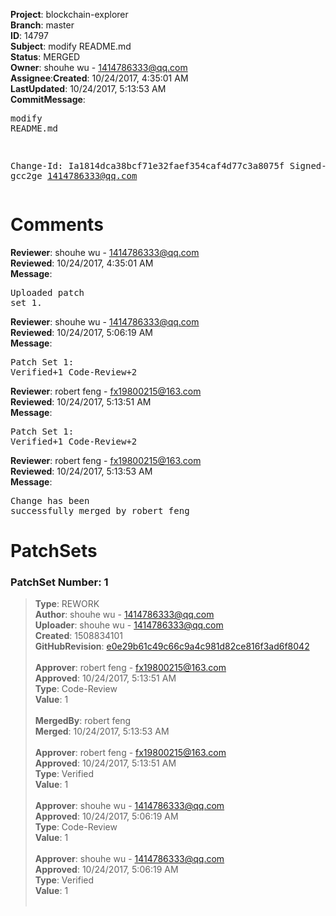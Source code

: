 <strong>Project</strong>: blockchain-explorer</br><strong>Branch</strong>: master<br><strong>ID</strong>: 14797<br><strong>Subject</strong>: modify README.md<br><strong>Status</strong>: MERGED<br><strong>Owner</strong>: shouhe wu - 1414786333@qq.com<br><strong>Assignee</strong>:<strong>Created</strong>: 10/24/2017, 4:35:01 AM<br><strong>LastUpdated</strong>: 10/24/2017, 5:13:53 AM<br><strong>CommitMessage</strong>:<br><pre>modify README.md

Change-Id: Ia1814dca38bcf71e32faef354caf4d77c3a8075f
Signed-off-by: gcc2ge <1414786333@qq.com>
</pre><h1>Comments</h1><strong>Reviewer</strong>: shouhe wu - 1414786333@qq.com<br><strong>Reviewed</strong>: 10/24/2017, 4:35:01 AM<br><strong>Message</strong>: <pre>Uploaded patch set 1.</pre><strong>Reviewer</strong>: shouhe wu - 1414786333@qq.com<br><strong>Reviewed</strong>: 10/24/2017, 5:06:19 AM<br><strong>Message</strong>: <pre>Patch Set 1: Verified+1 Code-Review+2</pre><strong>Reviewer</strong>: robert feng - fx19800215@163.com<br><strong>Reviewed</strong>: 10/24/2017, 5:13:51 AM<br><strong>Message</strong>: <pre>Patch Set 1: Verified+1 Code-Review+2</pre><strong>Reviewer</strong>: robert feng - fx19800215@163.com<br><strong>Reviewed</strong>: 10/24/2017, 5:13:53 AM<br><strong>Message</strong>: <pre>Change has been successfully merged by robert feng</pre><h1>PatchSets</h1><h3>PatchSet Number: 1</h3><blockquote><strong>Type</strong>: REWORK<br><strong>Author</strong>: shouhe wu - 1414786333@qq.com<br><strong>Uploader</strong>: shouhe wu - 1414786333@qq.com<br><strong>Created</strong>: 1508834101<br><strong>GitHubRevision</strong>: [e0e29b61c49c66c9a4c981d82ce816f3ad6f8042](https://github.com/hyperledger/blockchain-explorer/commit/e0e29b61c49c66c9a4c981d82ce816f3ad6f8042)<br><br><strong>Approver</strong>: robert feng - fx19800215@163.com<br><strong>Approved</strong>: 10/24/2017, 5:13:51 AM<br><strong>Type</strong>: Code-Review<br><strong>Value</strong>: 1<br><br><strong>MergedBy</strong>: robert feng<br><strong>Merged</strong>: 10/24/2017, 5:13:53 AM<br><br><strong>Approver</strong>: robert feng - fx19800215@163.com<br><strong>Approved</strong>: 10/24/2017, 5:13:51 AM<br><strong>Type</strong>: Verified<br><strong>Value</strong>: 1<br><br><strong>Approver</strong>: shouhe wu - 1414786333@qq.com<br><strong>Approved</strong>: 10/24/2017, 5:06:19 AM<br><strong>Type</strong>: Code-Review<br><strong>Value</strong>: 1<br><br><strong>Approver</strong>: shouhe wu - 1414786333@qq.com<br><strong>Approved</strong>: 10/24/2017, 5:06:19 AM<br><strong>Type</strong>: Verified<br><strong>Value</strong>: 1<br><br></blockquote>